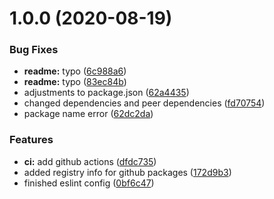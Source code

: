 # 1.0.0 (2020-08-19)


### Bug Fixes

* **readme:** typo ([6c988a6](https://github.com/Pixelmatters/eslint-config-pixelmatters/commit/6c988a64a3678e0b590716ea4188cfb1af75b6b6))
* **readme:** typo ([83ec84b](https://github.com/Pixelmatters/eslint-config-pixelmatters/commit/83ec84bf3b53b8b7748940139901c390b8ffa11a))
* adjustments to package.json ([62a4435](https://github.com/Pixelmatters/eslint-config-pixelmatters/commit/62a443562896d360641b0e17716f7cd711bf86c7))
* changed dependencies and peer dependencies ([fd70754](https://github.com/Pixelmatters/eslint-config-pixelmatters/commit/fd70754275fc370317f7ee5a431755e2042f211a))
* package name error ([62dc2da](https://github.com/Pixelmatters/eslint-config-pixelmatters/commit/62dc2da4d89b46d280f9dc277d17fa79d4dacbe4))


### Features

* **ci:** add github actions ([dfdc735](https://github.com/Pixelmatters/eslint-config-pixelmatters/commit/dfdc73543119f1d9e339372f3a0405f9d05fc5d2))
* added registry info for github packages ([172d9b3](https://github.com/Pixelmatters/eslint-config-pixelmatters/commit/172d9b3798bbde24adb413576a32f81321eb8c08))
* finished eslint config ([0bf6c47](https://github.com/Pixelmatters/eslint-config-pixelmatters/commit/0bf6c47ce6fb00ba019765015b52c692f6528d85))
